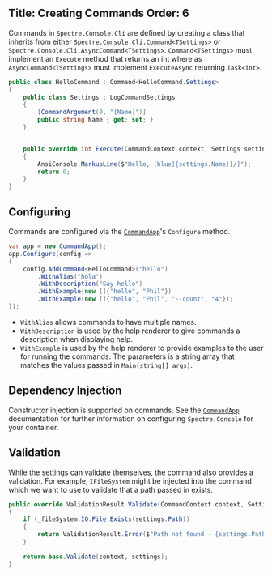 Title: Creating Commands
Order: 6
---

Commands in `Spectre.Console.Cli` are defined by creating a class that inherits from either `Spectre.Console.Cli.Command<TSettings>` or `Spectre.Console.Cli.AsyncCommand<TSettings>`. `Command<TSettings>` must implement an `Execute` method that returns an int where as `AsyncCommand<TSettings>` must implement `ExecuteAsync`  returning `Task<int>`.

```csharp
public class HelloCommand : Command<HelloCommand.Settings>
{
    public class Settings : LogCommandSettings
    {
        [CommandArgument(0, "[Name]")]
        public string Name { get; set; }
    }


    public override int Execute(CommandContext context, Settings settings)
    {
        AnsiConsole.MarkupLine($"Hello, [blue]{settings.Name}[/]");
        return 0;
    }
}
```

## Configuring

Commands are configured via the [`CommandApp`](commandApp)'s `Configure` method.

```csharp
var app = new CommandApp();
app.Configure(config =>
{
    config.AddCommand<HelloCommand>("hello")
        .WithAlias("hola")
        .WithDescription("Say hello")
        .WithExample(new []{"hello", "Phil"})
        .WithExample(new []{"hello", "Phil", "--count", "4"});
});
```

* `WithAlias` allows commands to have multiple names.
* `WithDescription` is used by the help renderer to give commands a description when displaying help.
* `WithExample` is used by the help renderer to provide examples to the user for running the commands. The parameters is a string array that matches the values passed in `Main(string[] args)`.

## Dependency Injection

Constructor injection is supported on commands. See the [`CommandApp`](commandApp) documentation for further information on configuring `Spectre.Console` for your container.

## Validation

While the settings can validate themselves, the command also provides a validation. For example, `IFileSystem` might be injected into the command which we want to use to validate that a path passed in exists.

```csharp
public override ValidationResult Validate(CommandContext context, Settings settings)
{
    if (_fileSystem.IO.File.Exists(settings.Path))
    {
        return ValidationResult.Error($"Path not found - {settings.Path}");
    }

    return base.Validate(context, settings);
}
```
